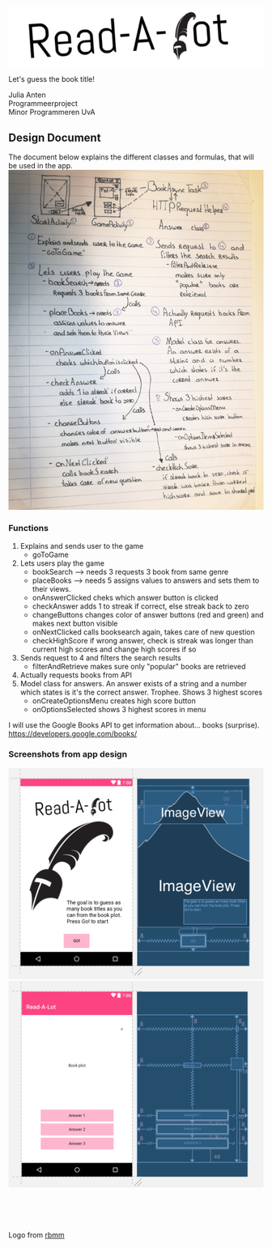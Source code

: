 ![logo](doc/textLogo.png)

Let's guess the book title! <br>


Julia Anten<br>
Programmeerproject<br>
Minor Programmeren UvA
## Design Document

The document below explains the different classes and formulas, that will be used in the app. 
![diagram](doc/diagram.jpg)
### Functions
1. Explains and sends user to the game
	- goToGame
2. Lets users play the game
	- bookSearch --> needs 3
		requests 3 book from same genre
	- placeBooks --> needs 5
		assigns values to answers and sets them to their views.
	- onAnswerClicked
		cheks which answer button is clicked
	- checkAnswer
		adds 1 to streak if correct, else streak back to zero
	- changeButtons
		changes color of answer buttons (red and green) and makes next button visible
	- onNextClicked
		calls booksearch again, takes care of new question
	- checkHighScore
		if wrong answer, check is streak was longer than current high scores and change high scores if so
3. Sends request to 4 and filters the search results
	- filterAndRetrieve
		makes sure only "popular" books are retrieved
4. Actually requests books from API
5. Model class for answers. An answer exists of a string and a number which states is it's the correct answer.
Trophee. Shows 3 highest scores
	- onCreateOptionsMenu
		creates high score button
	- onOptionsSelected
		shows 3 highest scores in menu

I will use the Google Books API to get information about... books (surprise). 
<https://developers.google.com/books/>

### Screenshots from app design
![start](doc/StartActivity.png)
![game](doc/GameActivity.png)

<br><br><br><br>
Logo from [rbmm](http://rbmm.com/work/galahad-books-logo/)
